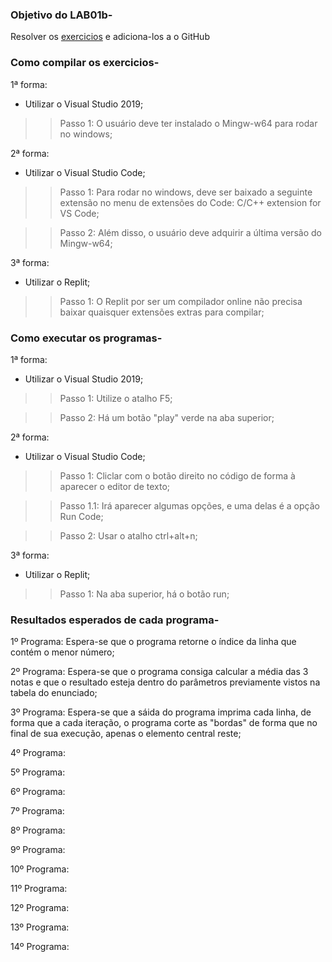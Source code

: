 ### Objetivo do LAB01b-
Resolver os [exercicios](http://www.inf.pucrs.br/%7Epinho/PRGSWB/Exercicios/Introducao/Introducao.html) e adiciona-los a o GitHub
### Como compilar os exercicios-
1ª forma:
- Utilizar o Visual Studio 2019;
>> Passo 1: O usuário deve ter instalado o Mingw-w64 para rodar no windows;

2ª forma:
- Utilizar o Visual Studio Code;
>> Passo 1: Para rodar no windows, deve ser baixado a seguinte extensão no menu de extensões do Code: C/C++ extension for VS Code;


>> Passo 2: Além disso, o usuário deve adquirir a última versão do Mingw-w64;

3ª forma:
- Utilizar o Replit;
>> Passo 1: O Replit por ser um compilador online não precisa baixar quaisquer extensões extras para compilar;

### Como executar os programas-

1ª forma:
- Utilizar o Visual Studio 2019;
>> Passo 1: Utilize o atalho F5;

>> Passo 2: Há um botão "play" verde na aba superior;

2ª forma:
- Utilizar o Visual Studio Code;
>> Passo 1: Cliclar com o botão direito no código de forma à aparecer o editor de texto;

>> Passo 1.1: Irá aparecer algumas opções, e uma delas é a opção Run Code;

>> Passo 2: Usar o atalho ctrl+alt+n;

3ª forma:
- Utilizar o Replit;
>> Passo 1: Na aba superior, há o botão run;

### Resultados esperados de cada programa-

1º Programa: Espera-se que o programa retorne o índice da linha que contém o menor número;

2º Programa: Espera-se que o programa consiga calcular a média das 3 notas e que o resultado
esteja dentro do parâmetros previamente vistos na tabela do enunciado;

3º Programa: Espera-se que a sáida do programa imprima cada linha, de forma que a cada iteração,
o programa corte as "bordas" de forma que no final de sua execução, apenas o elemento central reste;

4º Programa:

5º Programa:

6º Programa:

7º Programa:

8º Programa:

9º Programa:

10º Programa:

11º Programa:

12º Programa:

13º Programa:

14º Programa:

